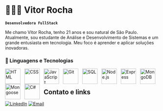 # 👩🏻‍💻 Vitor Rocha

**`Desenvolvedora FullStack`**

Me chamo Vitor Rocha, tenho 21 anos e sou natural de São Paulo. Atualmente, sou estudante de Análise e Desenvolvimento de Sistemas e um grande entusiasta em tecnologia. Meu foco é aprender e aplicar soluções inovadoras. 



### 🤖 Linguagens e Tecnologias

<img 
    align="left" 
    alt="HTML"
    title="HTML" 
    width="50px" 
    style="padding-right: 10px;" 
    src="https://cdn.jsdelivr.net/gh/devicons/devicon@latest/icons/html5/html5-original.svg" 
/>
<img 
    align="left" 
    alt="CSS" 
    title="CSS"
    width="50px" 
    style="padding-right: 10px;" 
    src="https://cdn.jsdelivr.net/gh/devicons/devicon@latest/icons/css3/css3-original.svg" 
/>
<img 
    align="left" 
    alt="JavaScript" 
    title="JavaScript"
    width="50px" 
    style="padding-right: 10px;" 
    src="https://cdn.jsdelivr.net/gh/devicons/devicon@latest/icons/javascript/javascript-original.svg" 
/>



<img 
    align="left" 
    alt="Git" 
    title="Git"
    width="50px" 
    style="padding-right: 10px;" 
    src="https://cdn.jsdelivr.net/gh/devicons/devicon@latest/icons/git/git-original.svg" 
/>


<img 
    align="left" 
    alt="SQL" 
    title="SQL Server"
    width="50px" 
    style="padding-right: 10px;" 
    src="https://cdn.jsdelivr.net/gh/devicons/devicon@latest/icons/mysql/mysql-original.svg" 
/>


<img 
    align="left" 
    alt="Node.js" 
    title="Node.js"
    width="50px" 
    style="padding-right: 10px;" 
    src="https://cdn.jsdelivr.net/gh/devicons/devicon@latest/icons/nodejs/nodejs-plain-wordmark.svg" 
/>


<img 
    align="left" 
    alt="Express" 
    title="Express"
    width="50px" 
    style="padding-right: 10px;" 
    src="https://cdn.jsdelivr.net/gh/devicons/devicon@latest/icons/express/express-original-wordmark.svg" 
/>

<img 
    align="left" 
    alt="MongoDB" 
    title="MongoDB"
    width="50px" 
    style="padding-right: 10px;" 
    src="https://cdn.jsdelivr.net/gh/devicons/devicon@latest/icons/mongodb/mongodb-original-wordmark.svg"
    >

    
<img 
    align="left" 
    alt="Mongoose" 
    title="Mongoose"
    width="50" 
    style="padding-right: 10px;" 
    src="https://cdn.jsdelivr.net/gh/devicons/devicon@latest/icons/mongoose/mongoose-original-wordmark.svg"
    >

 <img 
    align="left" 
    alt="C#" 
    title="C#"
    width="50px" 
    style="padding-right: 10px;" 
    src="https://cdn.jsdelivr.net/gh/devicons/devicon@latest/icons/csharp/csharp-original.svg"
    >
    


<br/>
<br/>


## Contato e links
[![LinkedIn](https://img.shields.io/badge/-LinkedIn-0A66C2?logo=linkedin&logoColor=white&style=for-the-badge)](https://www.linkedin.com/in/vitrocha/)
[![Email](https://img.shields.io/badge/-Email-D14836?logo=gmail&logoColor=white&style=for-the-badge)](mailto:vitorcontato26@gmail.com)
